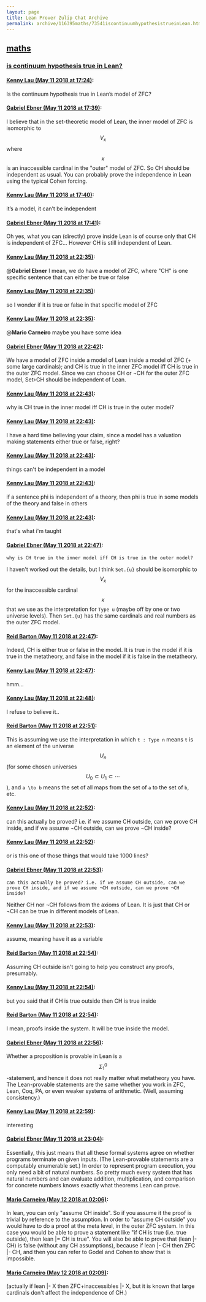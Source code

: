 ```yaml
---
layout: page
title: Lean Prover Zulip Chat Archive 
permalink: archive/116395maths/73541iscontinuumhypothesistrueinLean.html
---
```


## [maths](index.html)
### [is continuum hypothesis true in Lean?](73541iscontinuumhypothesistrueinLean.html)

#### [Kenny Lau (May 11 2018 at 17:24)](https://leanprover.zulipchat.com/#narrow/stream/116395-maths/topic/is%20continuum%20hypothesis%20true%20in%20Lean%3F/near/126419454):
Is the continuum hypothesis true in Lean’s model of ZFC?

#### [Gabriel Ebner (May 11 2018 at 17:39)](https://leanprover.zulipchat.com/#narrow/stream/116395-maths/topic/is%20continuum%20hypothesis%20true%20in%20Lean%3F/near/126420089):
I believe that in the set-theoretic model of Lean, the inner model of ZFC is isomorphic to $$V_\kappa$$ where $$\kappa$$ is an inaccessible cardinal in the "outer" model of ZFC.  So CH should be independent as usual.  You can probably prove the independence in Lean using the typical Cohen forcing.

#### [Kenny Lau (May 11 2018 at 17:40)](https://leanprover.zulipchat.com/#narrow/stream/116395-maths/topic/is%20continuum%20hypothesis%20true%20in%20Lean%3F/near/126420102):
it’s a model, it can’t be independent

#### [Gabriel Ebner (May 11 2018 at 17:41)](https://leanprover.zulipchat.com/#narrow/stream/116395-maths/topic/is%20continuum%20hypothesis%20true%20in%20Lean%3F/near/126420172):
Oh yes, what you can (directly) prove inside Lean is of course only that CH is independent of ZFC...  However CH is still independent of Lean.

#### [Kenny Lau (May 11 2018 at 22:35)](https://leanprover.zulipchat.com/#narrow/stream/116395-maths/topic/is%20continuum%20hypothesis%20true%20in%20Lean%3F/near/126432647):
@**Gabriel Ebner** I mean, we do have a model of ZFC, where "CH" is one specific sentence that can either be true or false

#### [Kenny Lau (May 11 2018 at 22:35)](https://leanprover.zulipchat.com/#narrow/stream/116395-maths/topic/is%20continuum%20hypothesis%20true%20in%20Lean%3F/near/126432655):
so I wonder if it is true or false in that specific model of ZFC

#### [Kenny Lau (May 11 2018 at 22:35)](https://leanprover.zulipchat.com/#narrow/stream/116395-maths/topic/is%20continuum%20hypothesis%20true%20in%20Lean%3F/near/126432659):
@**Mario Carneiro** maybe you have some idea

#### [Gabriel Ebner (May 11 2018 at 22:42)](https://leanprover.zulipchat.com/#narrow/stream/116395-maths/topic/is%20continuum%20hypothesis%20true%20in%20Lean%3F/near/126432932):
We have a model of ZFC inside a model of Lean inside a model of ZFC (+ some large cardinals); and CH is true in the inner ZFC model iff CH is true in the outer ZFC model.  Since we can choose CH or ¬CH for the outer ZFC model, Set⊧CH should be independent of Lean.

#### [Kenny Lau (May 11 2018 at 22:43)](https://leanprover.zulipchat.com/#narrow/stream/116395-maths/topic/is%20continuum%20hypothesis%20true%20in%20Lean%3F/near/126432950):
why is CH true in the inner model iff CH is true in the outer model?

#### [Kenny Lau (May 11 2018 at 22:43)](https://leanprover.zulipchat.com/#narrow/stream/116395-maths/topic/is%20continuum%20hypothesis%20true%20in%20Lean%3F/near/126432955):
I have a hard time believing your claim, since a model has a valuation making statements either true or false, right?

#### [Kenny Lau (May 11 2018 at 22:43)](https://leanprover.zulipchat.com/#narrow/stream/116395-maths/topic/is%20continuum%20hypothesis%20true%20in%20Lean%3F/near/126432961):
things can't be independent in a model

#### [Kenny Lau (May 11 2018 at 22:43)](https://leanprover.zulipchat.com/#narrow/stream/116395-maths/topic/is%20continuum%20hypothesis%20true%20in%20Lean%3F/near/126432968):
if a sentence phi is independent of a theory, then phi is true in some models of the theory and false in others

#### [Kenny Lau (May 11 2018 at 22:43)](https://leanprover.zulipchat.com/#narrow/stream/116395-maths/topic/is%20continuum%20hypothesis%20true%20in%20Lean%3F/near/126432975):
that's what i'm taught

#### [Gabriel Ebner (May 11 2018 at 22:47)](https://leanprover.zulipchat.com/#narrow/stream/116395-maths/topic/is%20continuum%20hypothesis%20true%20in%20Lean%3F/near/126433136):
```quote
why is CH true in the inner model iff CH is true in the outer model?
```
I haven't worked out the details, but I think `Set.{u}` should be isomorphic to $$V_\kappa$$ for the inaccessible cardinal $$\kappa$$ that we use as the interpretation for `Type u` (maybe off by one or two universe levels).  Then `Set.{u}` has the same cardinals and real numbers as the outer ZFC model.

#### [Reid Barton (May 11 2018 at 22:47)](https://leanprover.zulipchat.com/#narrow/stream/116395-maths/topic/is%20continuum%20hypothesis%20true%20in%20Lean%3F/near/126433143):
Indeed, CH is either true or false in the model. It is true in the model if it is true in the metatheory, and false in the model if it is false in the metatheory.

#### [Kenny Lau (May 11 2018 at 22:47)](https://leanprover.zulipchat.com/#narrow/stream/116395-maths/topic/is%20continuum%20hypothesis%20true%20in%20Lean%3F/near/126433150):
hmm...

#### [Kenny Lau (May 11 2018 at 22:48)](https://leanprover.zulipchat.com/#narrow/stream/116395-maths/topic/is%20continuum%20hypothesis%20true%20in%20Lean%3F/near/126433212):
I refuse to believe it..

#### [Reid Barton (May 11 2018 at 22:51)](https://leanprover.zulipchat.com/#narrow/stream/116395-maths/topic/is%20continuum%20hypothesis%20true%20in%20Lean%3F/near/126433336):
This is assuming we use the interpretation in which `t : Type n` means `t` is an element of the universe $$U_n$$ (for some chosen universes $$U_0 \subset U_1 \subset \cdots$$), and `a \to b` means the set of all maps from the set of `a` to the set of `b`, etc.

#### [Kenny Lau (May 11 2018 at 22:52)](https://leanprover.zulipchat.com/#narrow/stream/116395-maths/topic/is%20continuum%20hypothesis%20true%20in%20Lean%3F/near/126433398):
can this actually be proved? i.e. if we assume CH outside, can we prove CH inside, and if we assume ¬CH outside, can we prove ¬CH inside?

#### [Kenny Lau (May 11 2018 at 22:52)](https://leanprover.zulipchat.com/#narrow/stream/116395-maths/topic/is%20continuum%20hypothesis%20true%20in%20Lean%3F/near/126433402):
or is this one of those things that would take 1000 lines?

#### [Gabriel Ebner (May 11 2018 at 22:53)](https://leanprover.zulipchat.com/#narrow/stream/116395-maths/topic/is%20continuum%20hypothesis%20true%20in%20Lean%3F/near/126433429):
```quote
can this actually be proved? i.e. if we assume CH outside, can we prove CH inside, and if we assume ¬CH outside, can we prove ¬CH inside?
```
Neither CH nor ¬CH follows from the axioms of Lean.  It is just that CH or ¬CH can be true in different models of Lean.

#### [Kenny Lau (May 11 2018 at 22:53)](https://leanprover.zulipchat.com/#narrow/stream/116395-maths/topic/is%20continuum%20hypothesis%20true%20in%20Lean%3F/near/126433435):
assume, meaning have it as a variable

#### [Reid Barton (May 11 2018 at 22:54)](https://leanprover.zulipchat.com/#narrow/stream/116395-maths/topic/is%20continuum%20hypothesis%20true%20in%20Lean%3F/near/126433483):
Assuming CH outside isn't going to help you construct any proofs, presumably.

#### [Kenny Lau (May 11 2018 at 22:54)](https://leanprover.zulipchat.com/#narrow/stream/116395-maths/topic/is%20continuum%20hypothesis%20true%20in%20Lean%3F/near/126433488):
but you said that if CH is true outside then CH is true inside

#### [Reid Barton (May 11 2018 at 22:54)](https://leanprover.zulipchat.com/#narrow/stream/116395-maths/topic/is%20continuum%20hypothesis%20true%20in%20Lean%3F/near/126433492):
I mean, proofs inside the system. It will be true inside the model.

#### [Gabriel Ebner (May 11 2018 at 22:56)](https://leanprover.zulipchat.com/#narrow/stream/116395-maths/topic/is%20continuum%20hypothesis%20true%20in%20Lean%3F/near/126433592):
Whether a proposition is provable in Lean is a $$\Sigma^0_1$$-statement, and hence it does not really matter what metatheory you have.  The Lean-provable statements are the same whether you work in ZFC, Lean, Coq, PA, or even weaker systems of arithmetic.  (Well, assuming consistency.)

#### [Kenny Lau (May 11 2018 at 22:59)](https://leanprover.zulipchat.com/#narrow/stream/116395-maths/topic/is%20continuum%20hypothesis%20true%20in%20Lean%3F/near/126433689):
interesting

#### [Gabriel Ebner (May 11 2018 at 23:04)](https://leanprover.zulipchat.com/#narrow/stream/116395-maths/topic/is%20continuum%20hypothesis%20true%20in%20Lean%3F/near/126433984):
Essentially, this just means that all these formal systems agree on whether programs terminate on given inputs.  (The Lean-provable statements are a computably enumerable set.)  In order to represent program execution, you only need a bit of natural numbers.  So pretty much every system that has natural numbers and can evaluate addition, multiplication, and comparison for concrete numbers knows exactly what theorems Lean can prove.

#### [Mario Carneiro (May 12 2018 at 02:06)](https://leanprover.zulipchat.com/#narrow/stream/116395-maths/topic/is%20continuum%20hypothesis%20true%20in%20Lean%3F/near/126440848):
In lean, you can only "assume CH inside". So if you assume it the proof is trivial by reference to the assumption. In order to "assume CH outside" you would have to do a proof at the meta level, in the outer ZFC system. In this case you would be able to prove a statement like "if CH is true (i.e. true outside), then lean |= CH is true". You will also be able to prove that (lean |- CH) is false (without any CH assumptions), because if lean |- CH then ZFC |- CH, and then you can refer to Godel and Cohen to show that is impossible.

#### [Mario Carneiro (May 12 2018 at 02:09)](https://leanprover.zulipchat.com/#narrow/stream/116395-maths/topic/is%20continuum%20hypothesis%20true%20in%20Lean%3F/near/126440920):
(actually if lean |- X then ZFC+inaccessibles |- X, but it is known that large cardinals don't affect the independence of CH.)

